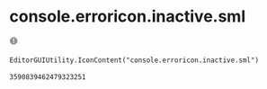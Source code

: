 # console.erroricon.inactive.sml
![](/img/console.erroricon.inactive.sml.png)

``` CSharp
EditorGUIUtility.IconContent("console.erroricon.inactive.sml")
```
```
3590839462479323251
```
